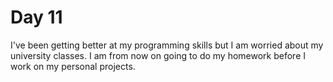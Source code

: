# Day 11

I've been getting better at my programming skills but I am worried about my university classes. I am from now on going to do my homework before I work on my personal projects.

